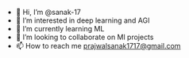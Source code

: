 - 👋 Hi, I’m @sanak-17
- 👀 I’m interested in deep learning and AGI
- 🌱 I’m currently learning ML
- 💞️ I’m looking to collaborate on Ml projects
- 📫 How to reach me prajwalsanak1717@gmail.com

<!---
sanak-17/sanak-17 is a ✨ special ✨ repository because its `README.md` (this file) appears on your GitHub profile.
You can click the Preview link to take a look at your changes.
--->
